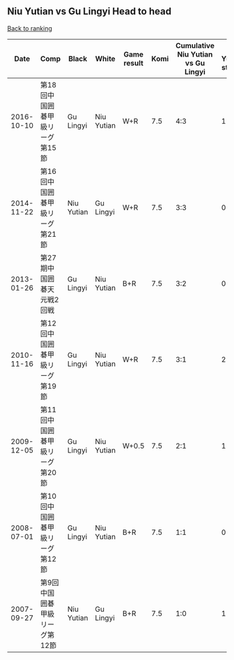 ## Niu Yutian vs Gu Lingyi Head to head

[Back to ranking](../../index.md)




| **Date** | **Comp** | **Black** | **White** | **Game result** | **Komi** | **Cumulative Niu Yutian vs Gu Lingyi** | **Niu Yutian streak** | **Gu Lingyi streak** | 
| --- | --- | --- | --- | --- | --- | --- | --- | --- |
| 2016-10-10 | 第18回中国囲碁甲級リーグ第15節 | Gu Lingyi | Niu Yutian | W+R | 7.5 | 4:3 | 1 | 0 | 
| 2014-11-22 | 第16回中国囲碁甲級リーグ第21節 | Niu Yutian | Gu Lingyi | W+R | 7.5 | 3:3 | 0 | 2 | 
| 2013-01-26 | 第27期中国囲碁天元戦2回戦 | Gu Lingyi | Niu Yutian | B+R | 7.5 | 3:2 | 0 | 1 | 
| 2010-11-16 | 第12回中国囲碁甲級リーグ第19節 | Gu Lingyi | Niu Yutian | W+R | 7.5 | 3:1 | 2 | 0 | 
| 2009-12-05 | 第11回中国囲碁甲級リーグ第20節 | Gu Lingyi | Niu Yutian | W+0.5 | 7.5 | 2:1 | 1 | 0 | 
| 2008-07-01 | 第10回中国囲碁甲級リーグ第12節 | Gu Lingyi | Niu Yutian | B+R | 7.5 | 1:1 | 0 | 1 | 
| 2007-09-27 | 第9回中国囲碁甲級リーグ第12節 | Niu Yutian | Gu Lingyi | B+R | 7.5 | 1:0 | 1 | 0 |




